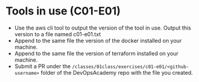 # Tools in use (C01-E01)

- Use the aws cli tool to output the version of the tool in use. Output this version to a file named c01-e01.txt
- Append to the same file the version of the docker installed on your machine.
- Append to the same file the version of terraform installed on your machine.
- Submit a PR under the `/classes/01class/exercises/c01-e01/<github-username>` folder of the DevOpsAcademy repo with the file you created.
